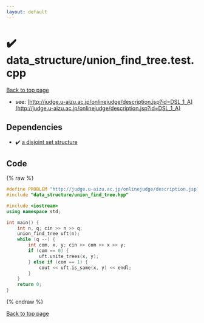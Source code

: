 ```yaml
---
layout: default
---
```


<!-- mathjax config similar to math.stackexchange -->
<script type="text/javascript" async
  src="https://cdnjs.cloudflare.com/ajax/libs/mathjax/2.7.5/MathJax.js?config=TeX-MML-AM_CHTML">
</script>
<script type="text/x-mathjax-config">
  MathJax.Hub.Config({
    TeX: { equationNumbers: { autoNumber: "AMS" }},
    tex2jax: {
      inlineMath: [ ['$','$'] ],
      processEscapes: true
    },
    "HTML-CSS": { matchFontHeight: false },
    displayAlign: "left",
    displayIndent: "2em"
  });
</script>

<script type="text/javascript" src="https://cdnjs.cloudflare.com/ajax/libs/jquery/3.4.1/jquery.min.js"></script>
<script src="https://cdn.jsdelivr.net/npm/jquery-balloon-js@1.1.2/jquery.balloon.min.js" integrity="sha256-ZEYs9VrgAeNuPvs15E39OsyOJaIkXEEt10fzxJ20+2I=" crossorigin="anonymous"></script>
<script type="text/javascript" src="../../assets/js/copy-button.js"></script>
<link rel="stylesheet" href="../../assets/css/copy-button.css" />


# :heavy_check_mark: data_structure/union_find_tree.test.cpp


[Back to top page](../../index.html)

* see: [http://judge.u-aizu.ac.jp/onlinejudge/description.jsp?id=DSL_1_A](http://judge.u-aizu.ac.jp/onlinejudge/description.jsp?id=DSL_1_A)


## Dependencies
* :heavy_check_mark: [a disjoint set structure](../../library/data_structure/union_find_tree.hpp.html)


## Code
{% raw %}
```cpp
#define PROBLEM "http://judge.u-aizu.ac.jp/onlinejudge/description.jsp?id=DSL_1_A"
#include "data_structure/union_find_tree.hpp"

#include <iostream>
using namespace std;

int main() {
    int n, q; cin >> n >> q;
    union_find_tree uft(n);
    while (q --) {
        int com, x, y; cin >> com >> x >> y;
        if (com == 0) {
            uft.unite_trees(x, y);
        } else if (com == 1) {
            cout << uft.is_same(x, y) << endl;
        }
    }
    return 0;
}

```
{% endraw %}

[Back to top page](../../index.html)

